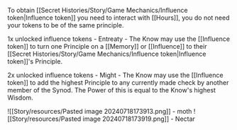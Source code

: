 To obtain [[Secret Histories/Story/Game Mechanics/Influence token|Influence token]] you need to interact with [[Hours]], you do not need your tokens to be of the same principle.

1x unlocked influence tokens - Entreaty - The Know may use the [[Influence token]] to turn one Principle on a [[Memory]] or [[Influence]] to their [[Secret Histories/Story/Game Mechanics/Influence token|Influence token]]'s Principle.

2x unlocked influence tokens - Might - The Know may use the [[Influence token]] to add the highest Principle to any currently made check by another member of the Synod. The Power of this is equal to the Know's highest Wisdom.

![[Story/resources/Pasted image 20240718173913.png]] - moth
![[Story/resources/Pasted image 20240718173919.png]] - Nectar
